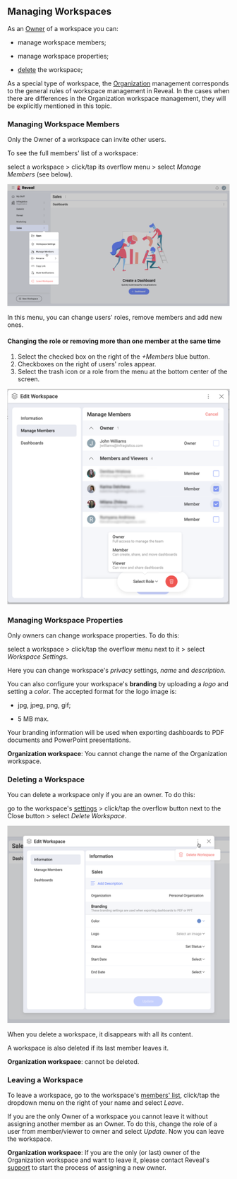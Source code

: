 ## Managing Workspaces

As an [Owner](overview.html#members-roles-permissions) of
a workspace you can:

  - manage workspace members;

  - manage workspace properties;

  - [delete](#delete-workspace) the workspace;

As a special type of workspace, the [Organization](overview.html#organization-workspace) management
corresponds to the general rules of workspace management in Reveal. In the
cases when there are differences in the Organization workspace management,
they will be explicitly mentioned in this topic.

<a name='manage-workspace-members'></a>
### Managing Workspace Members

Only the Owner of a workspace can invite other users.

To see the full members' list of a workspace:

select a workspace > click/tap its overflow menu > select *Manage Members* (see below).

<img src="images/manage-workspace-members.png" alt="manage workspace members menu" class="responsive-img"/>

In this menu, you can change users' roles, remove members and add new ones.

#### Changing the role or removing more than one member at the same time

1. Select the checked box on the right of the *+Members* blue button.
2. Checkboxes on the right of users' roles appear.
3.  Select the trash icon or a role from the menu at the bottom center of the screen.

<img src="images/select-role-menu.png" alt="select role menu at the bottom center in manage members" class="responsive-img"/>


<a name='manage-workspace-properties'></a>
### Managing Workspace Properties

Only owners can change workspace properties. To do this:

select a workspace > click/tap the overflow menu next to it > select *Workspace Settings*.

Here you can change workspace's *privacy* settings, *name* and *description*.

You can also configure your workspace's **branding** by uploading a *logo* and setting a *color*. The accepted format for the logo image is:

  - jpg, jpeg, png, gif;

  - 5 MB max.

Your branding information will be used when exporting dashboards to PDF documents and PowerPoint presentations.

**Organization workspace**: You cannot change the name of the Organization workspace.

<a name='delete-workspace'></a>
### Deleting a Workspace

You can delete a workspace only if you are an owner. To do this:

go to the workspace's [settings](#manage-workspace-properties) > click/tap the overflow button next to the Close button > select *Delete Workspace*.

<img src="images/delete-workspace.png" alt="delete workspace button" class="responsive-img"/>

When you delete a workspace, it disappears with all its content.

A workspace is also deleted if its last member leaves it.

**Organization workspace**: cannot be deleted.

### Leaving a Workspace

To leave a workspace, go to the workspace's [members' list](#manage-workspace-members),
click/tap the dropdown menu on the right of your name and select *Leave*.

If you are the only Owner of a workspace you cannot leave it without assigning another member as an Owner. To do this, change the role of a user from member/viewer to owner and select *Update*. Now you can leave the workspace.

**Organization workspace**: If you are the only (or last) owner of the Organization workspace and want to leave it, please contact Reveal's [support](https://www.infragistics.com/my-account/submit-support-request/reveal) to start the process of assigning a new owner.
